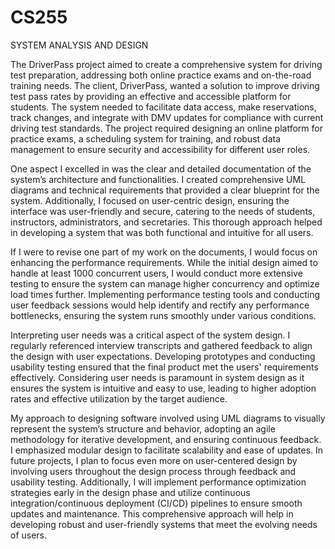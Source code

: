 # CS255
SYSTEM ANALYSIS AND DESIGN

The DriverPass project aimed to create a comprehensive system for driving test preparation, addressing both online practice exams and on-the-road training needs. The client, DriverPass, wanted a solution to improve driving test pass rates by providing an effective and accessible platform for students. The system needed to facilitate data access, make reservations, track changes, and integrate with DMV updates for compliance with current driving test standards. The project required designing an online platform for practice exams, a scheduling system for training, and robust data management to ensure security and accessibility for different user roles.

One aspect I excelled in was the clear and detailed documentation of the system’s architecture and functionalities. I created comprehensive UML diagrams and technical requirements that provided a clear blueprint for the system. Additionally, I focused on user-centric design, ensuring the interface was user-friendly and secure, catering to the needs of students, instructors, administrators, and secretaries. This thorough approach helped in developing a system that was both functional and intuitive for all users.

If I were to revise one part of my work on the documents, I would focus on enhancing the performance requirements. While the initial design aimed to handle at least 1000 concurrent users, I would conduct more extensive testing to ensure the system can manage higher concurrency and optimize load times further. Implementing performance testing tools and conducting user feedback sessions would help identify and rectify any performance bottlenecks, ensuring the system runs smoothly under various conditions.

Interpreting user needs was a critical aspect of the system design. I regularly referenced interview transcripts and gathered feedback to align the design with user expectations. Developing prototypes and conducting usability testing ensured that the final product met the users' requirements effectively. Considering user needs is paramount in system design as it ensures the system is intuitive and easy to use, leading to higher adoption rates and effective utilization by the target audience.

My approach to designing software involved using UML diagrams to visually represent the system’s structure and behavior, adopting an agile methodology for iterative development, and ensuring continuous feedback. I emphasized modular design to facilitate scalability and ease of updates. In future projects, I plan to focus even more on user-centered design by involving users throughout the design process through feedback and usability testing. Additionally, I will implement performance optimization strategies early in the design phase and utilize continuous integration/continuous deployment (CI/CD) pipelines to ensure smooth updates and maintenance. This comprehensive approach will help in developing robust and user-friendly systems that meet the evolving needs of users.
